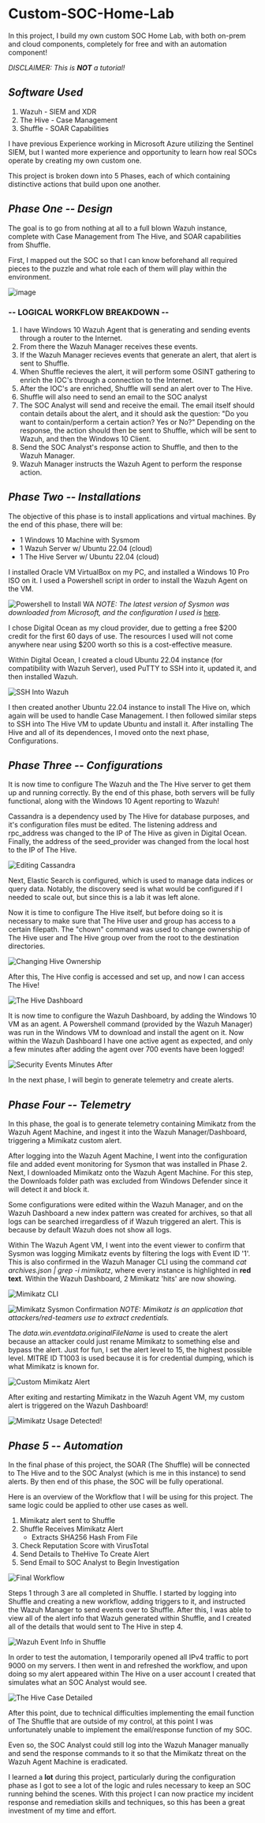 # Custom-SOC-Home-Lab
In this project, I build my own custom SOC Home Lab, with both on-prem and cloud components, completely for free and with an automation component!

_DISCLAIMER: This is **NOT** a tutorial!_

## *Software Used* 
1. Wazuh - SIEM and XDR
2. The Hive - Case Management 
3. Shuffle - SOAR Capabilities

I have previous Experience working in Microsoft Azure utilizing the Sentinel SIEM, but I wanted more experience and opportunity to learn how real SOCs operate by creating my own custom one.

This project is broken down into 5 Phases, each of which containing distinctive actions that build upon one another.

## *Phase One -- Design*
The goal is to go from nothing at all to a full blown Wazuh instance, complete with Case Management from The Hive, and SOAR capabilities from Shuffle.

First, I mapped out the SOC so that I can know beforehand all required pieces to the puzzle and what role each of them will play within the environment. 

![image](https://github.com/quadicyber/Custom-SOC-Home-Lab/assets/104177919/1f3edc47-0fdc-4352-93ba-437a8647dc18)

### -- LOGICAL WORKFLOW BREAKDOWN -- 
1. I have Windows 10 Wazuh Agent that is generating and sending events through a router to the Internet.
2. From there the Wazuh Manager receives these events.
3. If the Wazuh Manager recieves events that generate an alert, that alert is sent to Shuffle.
4. When Shuffle recieves the alert, it will perform some OSINT gathering to enrich the IOC's through a connection to the Internet. 
5. After the IOC's are enriched, Shuffle will send an alert over to The Hive. 
6. Shuffle will also need to send an email to the SOC analyst
7. The SOC Analyst will send and receive the email. The email itself should contain details about the alert, and it should ask the question: "Do you want to contain/perform a certain action? Yes or No?" Depending on the response, the action should then be sent to Shuffle, which will be sent to Wazuh, and then the Windows 10 Client. 
8. Send the SOC Analyst's response action to Shuffle, and then to the Wazuh Manager.
9. Wazuh Manager instructs the Wazuh Agent to perform the response action.

## *Phase Two -- Installations*
The objective of this phase is to install applications and virtual machines. By the end of this phase, there will be:

- 1 Windows 10 Machine with Sysmom 
- 1 Wazuh Server w/ Ubuntu 22.04 (cloud)
- 1 The Hive Server w/ Ubuntu 22.04 (cloud)

I installed Oracle VM VirtualBox on my PC, and installed a Windows 10 Pro ISO on it. I used a Powershell script in order to install the Wazuh Agent on the VM. 

![Powershell to Install WA](https://github.com/quadicyber/Custom-SOC-Home-Lab/assets/104177919/f0b85e61-c659-4157-9b56-926d7130bb8f)
*NOTE: The latest version of Sysmon was downloaded from Microsoft, and the configuration I used is* [here](https://github.com/olafhartong/sysmon-modular/blob/master/sysmonconfig.xml).

I chose Digital Ocean as my cloud provider, due to getting a free $200 credit for the first 60 days of use. The resources I used will not come anywhere near using $200 worth so this is a cost-effective measure.

Within Digital Ocean, I created a cloud Ubuntu 22.04 instance (for compatibility with Wazuh Server), used PuTTY to SSH into it, updated it, and then installed Wazuh. 

![SSH Into Wazuh](https://github.com/quadicyber/Custom-SOC-Home-Lab/assets/104177919/6a46423e-b665-4870-8a16-b36c21cb492d)

I then created another Ubuntu 22.04 instance to install The Hive on, which again will be used to handle Case Management. I then followed similar steps to SSH into The Hive VM to update Ubuntu and install it. After installing The Hive and all of its dependences, I moved onto the next phase, Configurations. 

## *Phase Three -- Configurations*
It is now time to configure The Wazuh and the The Hive server to get them up and running correctly. By the end of this phase, both servers will be fully functional, along with the Windows 10 Agent reporting to Wazuh!

Cassandra is a dependency used by The Hive for database purposes, and it's configuration files must be edited. The listening address and rpc_address was changed to the IP of The Hive as given in Digital Ocean. Finally, the address of the seed_provider was changed from the local host to the IP of The Hive. 

![Editing Cassandra](https://github.com/quadicyber/Custom-SOC-Home-Lab/assets/104177919/131f2bb5-c608-4cc3-97d3-165f69502a92)

Next, Elastic Search is configured, which is used to manage data indices or query data. Notably, the discovery seed is what would be configured if I needed to scale out, but since this is a lab it was left alone. 

Now it is time to configure The Hive itself, but before doing so it is necessary to make sure that The Hive user and group has access to a certain filepath. The "chown" command was used to change ownership of The Hive user and The Hive group over from the root to the destination directories.

![Changing Hive Ownership](https://github.com/quadicyber/Custom-SOC-Home-Lab/assets/104177919/ba39607d-1753-4ccb-b27d-4e18bafff91d)

After this, The Hive config is accessed and set up, and now I can access The Hive!

![The Hive Dashboard](https://github.com/quadicyber/Custom-SOC-Home-Lab/assets/104177919/401d649f-66db-4b08-8bb9-babd6393370a)

It is now time to configure the Wazuh Dashboard, by adding the Windows 10 VM as an agent. A Powershell command (provided by the Wazuh Manager) was run in the Windows VM to download and install the agent on it. Now within the Wazuh Dashboard I have one active agent as expected, and only a few minutes after adding the agent over 700 events have been logged!

![Security Events Minutes After](https://github.com/quadicyber/Custom-SOC-Home-Lab/assets/104177919/b16587a7-b584-40ff-9351-c95d9dd2c136)

In the next phase, I will begin to generate telemetry and create alerts.

## *Phase Four -- Telemetry*
In this phase, the goal is to generate telemetry containing Mimikatz from the Wazuh Agent Machine, and ingest it into the Wazuh Manager/Dashboard, triggering a Mimikatz custom alert.

After logging into the Wazuh Agent Machine, I went into the configuration file and added event monitoring for Sysmon that was installed in Phase 2. 
Next, I downloaded Mimikatz onto the Wazuh Agent Machine. For this step, the Downloads folder path was excluded from Windows Defender since it will detect it and block it. 

Some configurations were edited within the Wazuh Manager, and on the Wazuh Dashboard a new index pattern was created for archives, so that all logs can be searched irregardless of if Wazuh triggered an alert. This is because by default Wazuh does not show all logs.

Within The Wazuh Agent VM, I went into the event viewer to confirm that Sysmon was logging Mimikatz events by filtering the logs with Event ID '1'. 
This is also confirmed in the Wazuh Manager CLI using the command *cat archives.json | grep -i mimikatz*, where every instance is highlighted in **red text**. Within the Wazuh Dashboard, 2 Mimikatz 'hits' are now showing. 

![Mimikatz CLI](https://github.com/quadicyber/Custom-SOC-Home-Lab/assets/104177919/b7ec7c6b-ae37-4ea6-af91-0fe5201956f2)

![Mimikatz Sysmon Confirmation](https://github.com/quadicyber/Custom-SOC-Home-Lab/assets/104177919/b26aac00-c1b0-4087-97e3-a04facf611c5)
*NOTE: Mimikatz is an application that attackers/red-teamers use to extract credentials.* 

The *data.win.eventdata.originalFileName* is used to create the alert because an attacker could just rename Mimikatz to something else and bypass the alert. Just for fun, I set the alert level to 15, the highest possible level. MITRE ID T1003 is used because it is for credential dumping, which is what Mimikatz is known for.

![Custom Mimikatz Alert](https://github.com/quadicyber/Custom-SOC-Home-Lab/assets/104177919/5217e7da-6cb0-4cd6-86cf-055086f1fc95)

After exiting and restarting Mimikatz in the Wazuh Agent VM, my custom alert is triggered on the Wazuh Dashboard!

![Mimikatz Usage Detected!](https://github.com/quadicyber/Custom-SOC-Home-Lab/assets/104177919/cfe300c7-b47c-4562-82af-af85ee5a1a5e)

## *Phase 5 -- Automation*
In the final phase of this project, the SOAR (The Shuffle) will be connected to The Hive and to the SOC Analyst (which is me in this instance) to send alerts. By then end of this 
phase, the SOC will be fully operational. 

Here is an overview of the Workflow that I will be using for this project. The same logic could be applied to other use cases as well.
1. Mimikatz alert sent to Shuffle
2. Shuffle Receives Mimikatz Alert
   - Extracts SHA256 Hash From File
3. Check Reputation Score with VirusTotal
4. Send Details to TheHive To Create Alert
5. Send Email to SOC Analyst to Begin Investigation

![Final Workflow](https://github.com/quadicyber/Custom-SOC-Home-Lab/assets/104177919/4444bdce-d4c6-4404-bc8e-5d0881181da7)

Steps 1 through 3 are all completed in Shuffle. I started by logging into Shuffle and creating a new workflow, adding triggers to it, and instructed the Wazuh Manager to send events over to Shuffle. After this, I was able to view all of the alert info that Wazuh generated within Shuffle, and I created all of the details that would sent to The Hive in step 4. 

![Wazuh Event Info in Shuffle](https://github.com/quadicyber/Custom-SOC-Home-Lab/assets/104177919/2c59e083-fc5a-4ecb-8e10-78e75e76b902)

In order to test the automation, I temporarily opened all IPv4 traffic to port 9000 on my servers. I then went in and refreshed the workflow, and upon doing so my alert appeared within The Hive on a user account I created that simulates what an SOC Analyst would see. 

![The Hive Case Detailed](https://github.com/quadicyber/Custom-SOC-Home-Lab/assets/104177919/22056dd0-f50b-4fed-8fed-18eedbe43a44)

After this point, due to technical difficulties implementing the email function of The Shuffle that are outside of my control, at this point I was unfortunately unable to implement the email/response function of my SOC.

Even so, the SOC Analyst could still log into the Wazuh Manager manually and send the response commands to it so that the Mimikatz threat on the Wazuh Agent Machine is eradicated. 

I learned a **lot** during this project, particularly during the configuration phase as I got to see a lot of the logic and rules necessary to keep an SOC running behind the scenes. With this project I can now practice my incident response and remediation skills and techniques, so this has been a great investment of my time and effort. 

